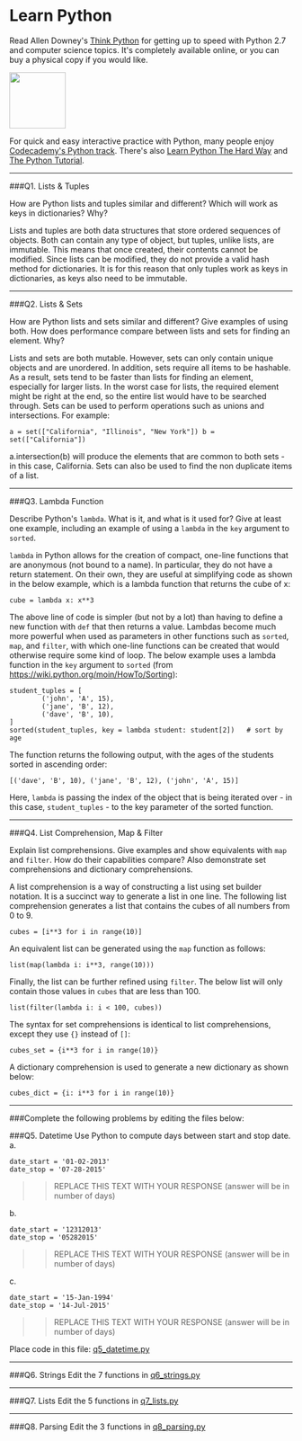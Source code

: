 # Learn Python

Read Allen Downey's [Think Python](http://www.greenteapress.com/thinkpython/) for getting up to speed with Python 2.7 and computer science topics. It's completely available online, or you can buy a physical copy if you would like.

<a href="http://www.greenteapress.com/thinkpython/"><img src="img/think_python.png" style="width: 100px;" target="_blank"></a>

For quick and easy interactive practice with Python, many people enjoy [Codecademy's Python track](http://www.codecademy.com/en/tracks/python). There's also [Learn Python The Hard Way](http://learnpythonthehardway.org/book/) and [The Python Tutorial](https://docs.python.org/2/tutorial/).

---

###Q1. Lists &amp; Tuples

How are Python lists and tuples similar and different? Which will work as keys in dictionaries? Why?

Lists and tuples are both data structures that store ordered sequences of objects. Both can contain any type of object, but tuples, unlike lists, are immutable. This means that once created, their contents cannot be modified. Since lists can be modified, they do not provide a valid hash method for dictionaries. It is for this reason that only tuples work as keys in dictionaries, as keys also need to be immutable. 

---

###Q2. Lists &amp; Sets

How are Python lists and sets similar and different? Give examples of using both. How does performance compare between lists and sets for finding an element. Why?

Lists and sets are both mutable. However, sets can only contain unique objects and are unordered. In addition, sets require all items to be hashable. As a result, sets tend to be faster than lists for finding an element, especially for larger lists. In the worst case for lists, the required element might be right at the end, so the entire list would have to be searched through. Sets can be used to perform operations such as unions and intersections. For example:

`
a = set(["California", "Illinois", "New York"])
b = set(["California"])
`


a.intersection(b) will produce the elements that are common to both sets - in this case, California. Sets can also be used to find the non duplicate items of a list. 

---

###Q3. Lambda Function

Describe Python's `lambda`. What is it, and what is it used for? Give at least one example, including an example of using a `lambda` in the `key` argument to `sorted`.

`lambda` in Python allows for the creation of compact, one-line functions that are anonymous (not bound to a name). In particular, they do not have a return statement. On their own, they are useful at simplifying code as shown in the below example, which is a lambda function that returns the cube of x:

`cube = lambda x: x**3`

The above line of code is simpler (but not by a lot) than having to define a new function with `def` that then returns a value. Lambdas become much more powerful when used as parameters in other functions such as `sorted`, `map`, and `filter`, with which one-line functions can be created that would otherwise require some kind of loop. The below example uses a lambda function in the `key` argument to `sorted` (from https://wiki.python.org/moin/HowTo/Sorting):

```
student_tuples = [
        ('john', 'A', 15),
        ('jane', 'B', 12),
        ('dave', 'B', 10),
]
sorted(student_tuples, key = lambda student: student[2])   # sort by age
```
The function returns the following output, with the ages of the students sorted in ascending order:

`[('dave', 'B', 10), ('jane', 'B', 12), ('john', 'A', 15)]`

Here, `lambda` is passing the index of the object that is being iterated over - in this case, `student_tuples` - to the key parameter of the sorted function. 


---

###Q4. List Comprehension, Map &amp; Filter

Explain list comprehensions. Give examples and show equivalents with `map` and `filter`. How do their capabilities compare? Also demonstrate set comprehensions and dictionary comprehensions.

A list comprehension is a way of constructing a list using set builder notation. It is a succinct way to generate a list in one line. The following list comprehension generates a list that contains the cubes of all numbers from 0 to 9.

`cubes = [i**3 for i in range(10)]`

An equivalent list can be generated using the `map` function as follows:

`list(map(lambda i: i**3, range(10)))`

Finally, the list can be further refined using `filter`. The below list will only contain those values in `cubes` that are less than 100.

`list(filter(lambda i: i < 100, cubes))`

The syntax for set comprehensions is identical to list comprehensions, except they use `{}` instead of `[]`:

`cubes_set = {i**3 for i in range(10)}`

A dictionary comprehension is used to generate a new dictionary as shown below:

`cubes_dict = {i: i**3 for i in range(10)}`

---

###Complete the following problems by editing the files below:

###Q5. Datetime
Use Python to compute days between start and stop date.   
a.  

```
date_start = '01-02-2013'    
date_stop = '07-28-2015'
```

>> REPLACE THIS TEXT WITH YOUR RESPONSE (answer will be in number of days)

b.  
```
date_start = '12312013'  
date_stop = '05282015'  
```

>> REPLACE THIS TEXT WITH YOUR RESPONSE (answer will be in number of days)

c.  
```
date_start = '15-Jan-1994'      
date_stop = '14-Jul-2015'  
```

>> REPLACE THIS TEXT WITH YOUR RESPONSE  (answer will be in number of days)

Place code in this file: [q5_datetime.py](python/q5_datetime.py)

---

###Q6. Strings
Edit the 7 functions in [q6_strings.py](python/q6_strings.py)

---

###Q7. Lists
Edit the 5 functions in [q7_lists.py](python/q7_lists.py)

---

###Q8. Parsing
Edit the 3 functions in [q8_parsing.py](python/q8_parsing.py)





